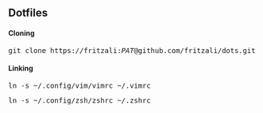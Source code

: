 ## Dotfiles

#### Cloning

<pre>git clone https://fritzali:<i>PAT</i>@github.com/fritzali/dots.git .config</pre>

#### Linking

<pre>ln -s ~/.config/vim/vimrc ~/.vimrc</pre>
<pre>ln -s ~/.config/zsh/zshrc ~/.zshrc</pre>
